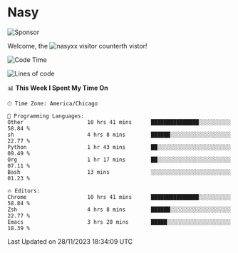 # Nasy

<!--
<p align="center">
<img height="200" src="https://github-readme-stats.vercel.app/api?username=nasyxx&count_private=true&show_icons=true&theme=dracula&include_all_commits=true"/>
<img height="200" src="https://github-readme-stats.vercel.app/api/top-langs/?username=nasyxx&theme=dracula&hide=html,jupyter+notebook&count_private=true&show_icons=true"/>
</p>

  
----------------
-->

![Sponsor](https://img.shields.io/static/v1.svg?label=Sponsor&message=%E2%9D%A4&logo=GitHub&style=flat&color=pink)
 
Welcome, the ![nasyxx visitor counter](https://count.getloli.com/get/@nasyxx?theme=rule34)th vistor!
 
<!--START_SECTION:waka-->
![Code Time](http://img.shields.io/badge/Code%20Time-4%2C024%20hrs%2017%20mins-blue)

![Lines of code](https://img.shields.io/badge/From%20Hello%20World%20I%27ve%20Written-6.3%20million%20lines%20of%20code-blue)

📊 **This Week I Spent My Time On** 

```text
🕑︎ Time Zone: America/Chicago

💬 Programming Languages: 
Other                    10 hrs 41 mins      ███████████████░░░░░░░░░░   58.84 % 
sh                       4 hrs 8 mins        ██████░░░░░░░░░░░░░░░░░░░   22.77 % 
Python                   1 hr 43 mins        ██░░░░░░░░░░░░░░░░░░░░░░░   09.49 % 
Org                      1 hr 17 mins        ██░░░░░░░░░░░░░░░░░░░░░░░   07.11 % 
Bash                     13 mins             ░░░░░░░░░░░░░░░░░░░░░░░░░   01.23 % 

🔥 Editors: 
Chrome                   10 hrs 41 mins      ███████████████░░░░░░░░░░   58.84 % 
Zsh                      4 hrs 8 mins        ██████░░░░░░░░░░░░░░░░░░░   22.77 % 
Emacs                    3 hrs 20 mins       █████░░░░░░░░░░░░░░░░░░░░   18.39 % 
```


 Last Updated on 28/11/2023 18:34:09 UTC
<!--END_SECTION:waka-->

<!-- ![visitors](https://visitor-badge.laobi.icu/badge?page_id=nasyxx.nasyxx) -->
